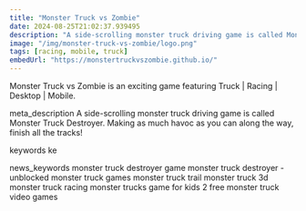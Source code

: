 ```yaml
---
title: "Monster Truck vs Zombie"
date: 2024-08-25T21:02:37.939495
description: "A side-scrolling monster truck driving game is called Monster Truck Destroyer. Making as much havoc as you can along the way, finish all the tracks!"
image: "/img/monster-truck-vs-zombie/logo.png"
tags: [racing, mobile, truck]
embedUrl: "https://monstertruckvszombie.github.io/"
---
```


Monster Truck vs Zombie is an exciting game featuring Truck | Racing | Desktop | Mobile.

meta_description
A side-scrolling monster truck driving game is called Monster Truck Destroyer. Making as much havoc as you can along the way, finish all the tracks!


keywords
ke


news_keywords
monster truck destroyer game monster truck destroyer - unblocked monster truck games monster truck trail monster truck 3d monster truck racing monster trucks game for kids 2 free monster truck video games
